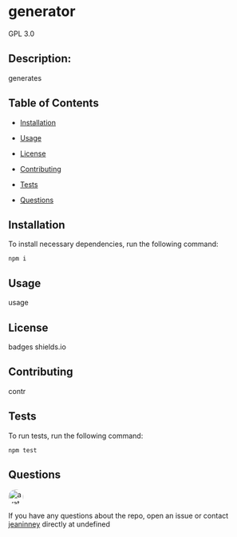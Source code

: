 

# generator  
GPL 3.0 
            
## Description: 
generates
         
## Table of Contents
       
* [Installation](#installation)
            
* [Usage](#usage)
            
* [License](#license)
            
* [Contributing](#contributing)
            
* [Tests](#tests)
            
* [Questions](#questions)
         
## Installation
            
To install necessary dependencies, run the following command:
            
```
npm i
```
        
## Usage
            
usage
            
## License 
            
badges  shields.io
            
## Contributing
            
contr
            
## Tests
            
To run tests, run the following command:
            
```
npm test
```
            
## Questions
            
<img src="https://github.com/jeaninney.png" alt="avatar" style="border-radius: 16px" width="30" />
            
If you have any questions about the repo, open an issue or contact [jeaninney](https://api.github.com/users/jeaninney) directly at undefined
            
